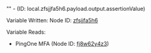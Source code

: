"" - (ID: local.zfsjjfa5h6.payload.output.assertionValue)

Variable Written:
Node ID: [zfsjjfa5h6](../nodes/zfsjjfa5h6.md)

Variable Reads:
* PingOne MFA (Node ID: [fj8w62y4z3](../nodes/fj8w62y4z3.md))
